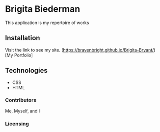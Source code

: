 
# Brigita Biederman  

This application is my repertoire of works

## Installation



Visit the link to see my site. 
(https://bravenbright.github.io/Brigita-Bryant/)[My Portfolio]



## Technologies 

* CSS
* HTML

### Contributors 

Me, Myself, and I


### Licensing
